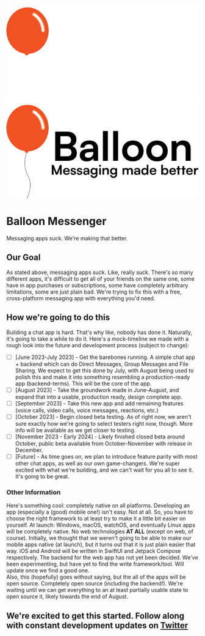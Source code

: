 ![Balloon Logo - Dark Mode Optimized](https://raw.githubusercontent.com/balloonmsgr/.github/main/profile/balloon-logo-inverted.png#gh-dark-mode-only)
![Balloon Logo - Light Mode Optimized](https://raw.githubusercontent.com/balloonmsgr/.github/main/profile/balloon-logo-full.png#gh-light-mode-only)
# Balloon Messenger
Messaging apps suck. We're making that better.
## Our Goal
As stated above, messaging apps suck. Like, really suck. There's so many different apps, it's difficult to get all of your friends on the same one, some have in app purchases or subscriptions, some have completely arbitrary limitations, some are just plain bad. We're trying to fix this with a free, cross-platform messaging app with everything you'd need.
## How we're going to do this
Building a chat app is hard. That's why like, nobody has done it. Naturally, it's going to take a while to do it. Here's a mock-timeline we made with a rough look into the future and development process (subject to change):
- [ ] [June 2023-July 2023] - Get the barebones running. A simple chat app + backend which can do Direct Messages, Group Messages and File Sharing. We expect to get this done by July, with August being used to polish this and make it into something resembling a production-ready app (backend-terms). This will be the core of the app.
- [ ] [August 2023] - Take the groundwork made in June-August, and expand that into a usable, production ready, design complete app.
- [ ] [September 2023] - Take this new app and add remaining features (voice calls, video calls, voice messages, reactions, etc.)
- [ ] [October 2023] - Begin closed beta testing. As of right now, we aren't sure exactly how we're going to select testers right now, though. More info will be available as we get closer to testing.
- [ ] [November 2023 - Early 2024] - Likely finished closed beta around October, public beta available from October-November with release in December.
- [ ] [Future] - As time goes on, we plan to introduce feature parity with most other chat apps, as well as our own game-changers. We're super excited with what we're building, and we can't wait for you all to see it. It's going to be great.
### Other Information
Here's something cool: completely native on all platforms.
Developing an app (especially a (good) mobile one!) isn't easy. Not at all. So, you have to choose the right framework to at least try to make it a little bit easier on yourself. At launch: Windows, macOS, watchOS, and eventually Linux apps will be completely native. No web technologies **AT ALL** (except on web, of course). Initially, we thought that we weren't going to be able to make our mobile apps native (at launch), but it turns out that it is just plain easier that way. iOS and Android will be written in SwiftUI and Jetpack Compose respectively. The backend for the web app has not yet been decided. We've been experimenting, but have yet to find the write framework/tool. Will update once we find a good one.
<br>
Also, this (hopefully) goes without saying, but the all of the apps will be open source. Completely open source (including the backend!). We're waiting until we can get everything to an at least partially usable state to open source it, likely towards the end of August.
## We're excited to get this started. Follow along with constant development updates on [Twitter](https://twitter.com/balloonmsgr)
